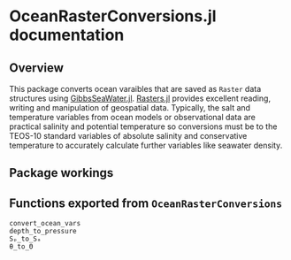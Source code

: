 # OceanRasterConversions.jl documentation

## Overview

This package converts ocean varaibles that are saved as `Raster` data structures using [GibbsSeaWater.jl](https://github.com/TEOS-10/GibbsSeaWater.jl).
[Rasters.jl](https://github.com/rafaqz/Rasters.jl) provides excellent reading, writing and manipulation of geospatial data.
Typically, the salt and temperature variables from ocean models or observational data are practical salinity and potential temperature so conversions must be to the TEOS-10 standard variables of absolute salinity and conservative temperature to accurately calculate further variables like seawater density.

## Package workings

## Functions exported from `OceanRasterConversions`

```@docs
convert_ocean_vars
depth_to_pressure
Sₚ_to_Sₐ
θ_to_Θ
```
